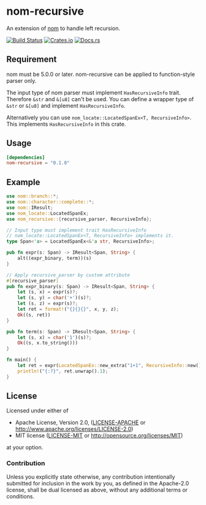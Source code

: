 # nom-recursive
An extension of [nom](https://github.com/Geal/nom) to handle left recursion.

[![Build Status](https://dev.azure.com/dalance/nom-recursive/_apis/build/status/dalance.nom-recursive?branchName=master)](https://dev.azure.com/dalance/nom-recursive/_build/latest?definitionId=1&branchName=master)
[![Crates.io](https://img.shields.io/crates/v/nom-recursive.svg)](https://crates.io/crates/nom-recursive)
[![Docs.rs](https://docs.rs/nom-recursive/badge.svg)](https://docs.rs/nom-recursive)

## Requirement

nom must be 5.0.0 or later.
nom-recursive can be applied to function-style parser only.

The input type of nom parser must implement `HasRecursiveInfo` trait.
Therefore `&str` and `&[u8]` can't be used.
You can define a wrapper type of `&str` or `&[u8]` and implement `HasRecursiveInfo`.

Alternatively you can use `nom_locate::LocatedSpanEx<T, RecursiveInfo>`.
This implements `HasRecursiveInfo` in this crate.

## Usage

```Cargo.toml
[dependencies]
nom-recursive = "0.1.0"
```

## Example

```rust
use nom::branch::*;
use nom::character::complete::*;
use nom::IResult;
use nom_locate::LocatedSpanEx;
use nom_recursive::{recursive_parser, RecursiveInfo};

// Input type must implement trait HasRecursiveInfo
// nom_locate::LocatedSpanEx<T, RecursiveInfo> implements it.
type Span<'a> = LocatedSpanEx<&'a str, RecursiveInfo>;

pub fn expr(s: Span) -> IResult<Span, String> {
    alt((expr_binary, term))(s)
}

// Apply recursive_parser by custom attribute
#[recursive_parser]
pub fn expr_binary(s: Span) -> IResult<Span, String> {
    let (s, x) = expr(s)?;
    let (s, y) = char('+')(s)?;
    let (s, z) = expr(s)?;
    let ret = format!("{}{}{}", x, y, z);
    Ok((s, ret))
}

pub fn term(s: Span) -> IResult<Span, String> {
    let (s, x) = char('1')(s)?;
    Ok((s, x.to_string()))
}

fn main() {
    let ret = expr(LocatedSpanEx::new_extra("1+1", RecursiveInfo::new()));
    println!("{:?}", ret.unwrap().1);
}
```

## License

Licensed under either of

 * Apache License, Version 2.0, ([LICENSE-APACHE](LICENSE-APACHE) or http://www.apache.org/licenses/LICENSE-2.0)
 * MIT license ([LICENSE-MIT](LICENSE-MIT) or http://opensource.org/licenses/MIT)

at your option.

### Contribution

Unless you explicitly state otherwise, any contribution intentionally
submitted for inclusion in the work by you, as defined in the Apache-2.0
license, shall be dual licensed as above, without any additional terms or
conditions.
